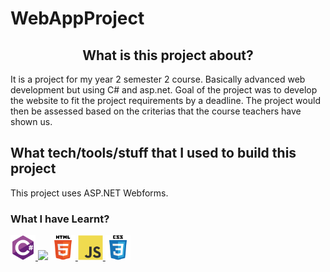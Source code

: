 # WebAppProject
<h2 align="center">What is this project about?</h2>
It is a project for my year 2 semester 2 course. Basically advanced web development but using C# and asp.net.
Goal of the project was to develop the website to fit the project requirements by a deadline.
The project would then be assessed based on the criterias that the course teachers have shown us.

<h2>What tech/tools/stuff that I used to build this project</h2>
This project uses ASP.NET Webforms.

<h3>What I have Learnt?</h3>
<p>
<a href="https://www.w3schools.com/cs/" target="_blank" rel="noreferrer"> <img src="https://raw.githubusercontent.com/devicons/devicon/master/icons/csharp/csharp-original.svg" alt="csharp" width="40" height="40"/> </a> 

<img src="https://img.shields.io/badge/.NET-5C2D91?style=for-the-badge&logo=.net&logoColor=white" />
<a href="https://www.w3.org/html/" target="_blank" rel="noreferrer"> <img src="https://raw.githubusercontent.com/devicons/devicon/master/icons/html5/html5-original-wordmark.svg" alt="html5" width="40" height="40"/> </a> 
<a href="https://developer.mozilla.org/en-US/docs/Web/JavaScript" target="_blank" rel="noreferrer"> <img src="https://raw.githubusercontent.com/devicons/devicon/master/icons/javascript/javascript-original.svg" alt="javascript" width="40" height="40"/> </a> 
<a href="https://www.w3schools.com/css/" target="_blank" rel="noreferrer"> <img src="https://raw.githubusercontent.com/devicons/devicon/master/icons/css3/css3-original-wordmark.svg" alt="css3" width="40" height="40"/> </a> 
</p>
